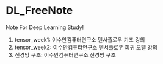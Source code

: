 # DL_FreeNote
Note For Deep Learning Study!

1. tensor_week1: 이수안컴퓨터연구소 텐서플로우 기초 강의
2. tensor_week2: 이수안컴퓨터연구소 텐서플로우 회귀 모델 강의
3. 신경망 구조: 이수안컴퓨터연구소 신경망 구조
